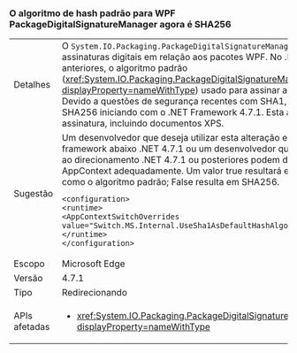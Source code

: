 ### <a name="the-default-hash-algorithm-for-wpf-packagedigitalsignaturemanager-is-now-sha256"></a>O algoritmo de hash padrão para WPF PackageDigitalSignatureManager agora é SHA256

|   |   |
|---|---|
|Detalhes|O <code>System.IO.Packaging.PackageDigitalSignatureManager</code> fornece funcionalidade para assinaturas digitais em relação aos pacotes WPF.  No .NET Framework 4.7 e versões anteriores, o algoritmo padrão (<xref:System.IO.Packaging.PackageDigitalSignatureManager.DefaultHashAlgorithm?displayProperty=nameWithType>) usado para assinar as partes de um pacote foi SHA1.  Devido a questões de segurança recentes com SHA1, esse padrão foi alterado para SHA256 iniciando com o .NET Framework 4.7.1.  Esta alteração afeta todos os pacotes de assinatura, incluindo documentos XPS.|
|Sugestão|Um desenvolvedor que deseja utilizar esta alteração e como alvo uma versão do framework abaixo .NET 4.7.1 ou um desenvolvedor que exige a funcionalidade anterior ao direcionamento .NET 4.7.1 ou posteriores podem define o seguinte sinalizador de AppContext adequadamente.  Um valor true resultará em SHA1 que está sendo usado como o algoritmo padrão; False resulta em SHA256.<pre><code class="language-xml">&lt;configuration&gt;&#13;&#10;&lt;runtime&gt;&#13;&#10;&lt;AppContextSwitchOverrides value=&quot;Switch.MS.Internal.UseSha1AsDefaultHashAlgorithmForDigitalSignatures=true&quot;/&gt;&#13;&#10;&lt;/runtime&gt;&#13;&#10;&lt;/configuration&gt;&#13;&#10;</code></pre>|
|Escopo|Microsoft Edge|
|Versão|4.7.1|
|Tipo|Redirecionando|
|APIs afetadas|<ul><li><xref:System.IO.Packaging.PackageDigitalSignatureManager.DefaultHashAlgorithm?displayProperty=nameWithType></li></ul>|

